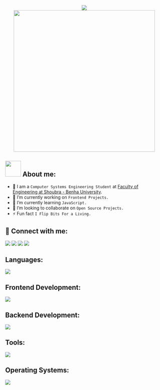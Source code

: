 <!-- **muhammad-mamdouh99/muhammad-mamdouh99** is a ✨ _special_ ✨ repository because its `README.md` (this file) appears on your GitHub profile. -->

<div align="center">
    <img
      src="https://readme-typing-svg.herokuapp.com?font=Fira+Code&color=D4C400FF&size=25&center=true&vCenter=true&width=600&height=100&lines=I+am+Muhammad+Mamdouh;Computer+Systems+Engineering+Student;Software+Engineer;Competitive+Programmer;MERN-STACK+Developer;Always+learning+new+things"
    />
</div>

<div align="center">
  <img height="450" src="https://64.media.tumblr.com/13d2c753eed929097cc13bbb1d3e482c/244060921ab77c76-5f/s1280x1920/95aba83fc114f2cac774427ffe15541c65c552e3.gifv" alt=""/>
</div>

## <img src="https://slackmojis.com/emojis/12725-venting/download" width=50px> About me:

- :school: I am a `Computer Systems Engineering Student` at [Faculty of Engineering at Shoubra - Benha University](https://www.feng.bu.edu.eg/en/).
- 🔭 I’m currently working on `Frontend Projects.`
- 🌱 I’m currently learning `JavaScript.`
- 👯 I’m looking to collaborate on `Open Source Projects.`
- ⚡ Fun fact `I Flip Bits For a Living.`

## 🤙 Connect with me:

<div>
  <a href="https://www.linkedin.com/in/muhammad-mamdouh99/" target="_blank" style="text-decoration: none; display: inline-block">
    <img src="https://skillicons.dev/icons?i=linkedin" />
  </a>
  <a href="mailto:muhammad.mamdouh99@gmail.com" target="_blank" style="text-decoration: none; display: inline-block">
    <img src="https://skillicons.dev/icons?i=gmail" />
  </a>
  <a href="https://x.com/weirdocodes" target="_blank" style="text-decoration: none; display: inline-block">
    <img src="https://skillicons.dev/icons?i=twitter" />
  </a>
  <a href="https://dev.to/muhammadmamdouh99" target="_blank" style="text-decoration: none; display: inline-block">
    <img src="https://skillicons.dev/icons?i=devto" />
  </a>
</div>

## Languages:

<div align="left">
  <img src="https://skillicons.dev/icons?i=c,cpp,java,js,ts" />
</div>

## Frontend Development:

<div align="left">
  <img src="https://skillicons.dev/icons?i=html,css,js,ts,sass,bootstrap,tailwind,react,redux,nextjs" />
</div>

## Backend Development:

<div align="left">
  <img src="https://skillicons.dev/icons?i=nodejs,express,mongodb,mysql,postgres" />
</div>

## Tools:

<div align="left">
  <img src="https://skillicons.dev/icons?i=git,github,md,vscode,bash,npm,babel" />
</div>

## Operating Systems:

<div align="left">
  <img src="https://skillicons.dev/icons?i=windows,linux,ubuntu" />
</div>
